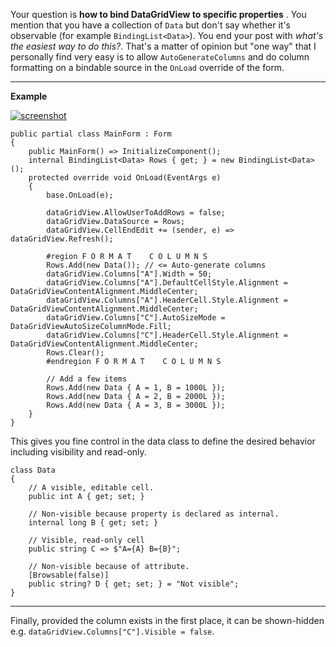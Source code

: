 Your question is **how to bind DataGridView to specific properties** . You mention that you have a collection of `Data` but don't say whether it's observable (for example `BindingList<Data>`). You end your post with *what's the easiest way to do this?*. That's a matter of opinion but "one way" that I personally find very easy is to allow `AutoGenerateColumns` and do column formatting on a bindable source in the `OnLoad` override of the form.

***
**Example**

[![screenshot][1]][1]

    public partial class MainForm : Form
    {
        public MainForm() => InitializeComponent();
        internal BindingList<Data> Rows { get; } = new BindingList<Data>();
        protected override void OnLoad(EventArgs e)
        {
            base.OnLoad(e);

            dataGridView.AllowUserToAddRows = false;
            dataGridView.DataSource = Rows;
            dataGridView.CellEndEdit += (sender, e) => dataGridView.Refresh();

            #region F O R M A T    C O L U M N S
            Rows.Add(new Data()); // <= Auto-generate columns
            dataGridView.Columns["A"].Width = 50;
            dataGridView.Columns["A"].DefaultCellStyle.Alignment = DataGridViewContentAlignment.MiddleCenter;
            dataGridView.Columns["A"].HeaderCell.Style.Alignment = DataGridViewContentAlignment.MiddleCenter;
            dataGridView.Columns["C"].AutoSizeMode = DataGridViewAutoSizeColumnMode.Fill;
            dataGridView.Columns["C"].HeaderCell.Style.Alignment = DataGridViewContentAlignment.MiddleCenter;
            Rows.Clear();
            #endregion F O R M A T    C O L U M N S

            // Add a few items
            Rows.Add(new Data { A = 1, B = 1000L });
            Rows.Add(new Data { A = 2, B = 2000L });
            Rows.Add(new Data { A = 3, B = 3000L });
        }
    }

This gives you fine control in the data class to define the desired behavior including visibility and read-only.

    class Data
    {
        // A visible, editable cell.
        public int A { get; set; }

        // Non-visible because property is declared as internal.
        internal long B { get; set; }

        // Visible, read-only cell 
        public string C => $"A={A} B={B}";

        // Non-visible because of attribute.
        [Browsable(false)]
        public string? D { get; set; } = "Not visible";        
    }

***
Finally, provided the column exists in the first place, it can be shown-hidden e.g. `dataGridView.Columns["C"].Visible = false`.

  [1]: https://i.stack.imgur.com/j1KEz.png